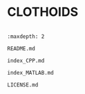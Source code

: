# CLOTHOIDS

```{title} Clothoids
```

```{toctree}
:maxdepth: 2

README.md

index_CPP.md

index_MATLAB.md

LICENSE.md
```